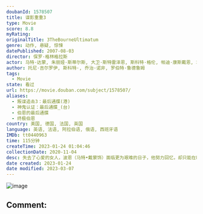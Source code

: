 ```yaml
---
doubanId: 1578507
title: 谍影重重3
type: Movie
score: 8.8
myRating: 
originalTitle: 3TheBourneUltimatum
genre: 动作, 悬疑, 惊悚
datePublished: 2007-08-03
director: 保罗·格林格拉斯
actor: 马特·达蒙, 朱丽娅·斯蒂尔斯, 大卫·斯特雷泽恩, 斯科特·格伦, 帕迪·康斯戴恩, 埃德加·拉米雷兹, 阿尔伯特·芬尼, 琼·艾伦, 克里·约翰逊, 丹尼尔·布鲁赫, 乔伊·安沙, 科林·斯廷顿, 丹·弗雷登堡, 凯·马丁, 迈克尔·怀德曼, 马克·莫特拉姆, 杰弗里·李·吉布森, 布莱恩·考克斯, 斯科特·阿金斯, 露西·莱曼, 汤姆·加洛普, 马克·巴泽利, 查尔斯·维恩, 布兰科·托莫维奇, 特雷弗·圣约翰, 弗朗卡·波滕特, 劳伦斯·波萨
author: 托尼·吉尔罗伊, 斯科特·, 乔治·诺非, 罗伯特·鲁德鲁姆
tags:
  - Movie
state: 看过
url: https://movie.douban.com/subject/1578507/
aliases:
  - 叛谍追击3：最后通牒(港)
  - 神鬼认证：最后通牒_(台)
  - 伯恩的最后通牒
  - 终极伯恩
country: 美国, 德国, 法国, 英国
language: 英语, 法语, 阿拉伯语, 俄语, 西班牙语
IMDb: tt0440963
time: 115分钟
createTime: 2023-01-24 01:04:46
collectionDate: 2020-11-04
desc: 失去了心爱的女人，波恩（马特•戴蒙饰）面临更为艰难的日子，他努力回忆，却只能在睡梦中被脑海里一知半解的闪回所惊醒，依然无法记起自己的身份。但是波恩注定不是平凡人，不等他冷静下来好好“寻找回”自己真...
date created: 2023-01-24
date modified: 2023-03-07
---
```


![image](p792223507.jpg)

Comment:
---
